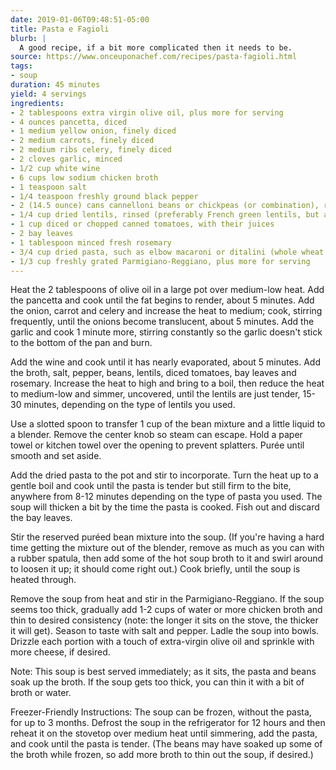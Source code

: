 ```yaml
---
date: 2019-01-06T09:48:51-05:00
title: Pasta e Fagioli
blurb: |
  A good recipe, if a bit more complicated then it needs to be.
source: https://www.onceuponachef.com/recipes/pasta-fagioli.html
tags:
- soup
duration: 45 minutes
yield: 4 servings
ingredients:
- 2 tablespoons extra virgin olive oil, plus more for serving
- 4 ounces pancetta, diced
- 1 medium yellow onion, finely diced
- 2 medium carrots, finely diced
- 2 medium ribs celery, finely diced
- 2 cloves garlic, minced
- 1/2 cup white wine
- 6 cups low sodium chicken broth
- 1 teaspoon salt
- 1/4 teaspoon freshly ground black pepper
- 2 (14.5 ounce) cans cannelloni beans or chickpeas (or combination), rinsed and drained
- 1/4 cup dried lentils, rinsed (preferably French green lentils, but any green or brown lentils are fine)
- 1 cup diced or chopped canned tomatoes, with their juices
- 2 bay leaves
- 1 tablespoon minced fresh rosemary
- 3/4 cup dried pasta, such as elbow macaroni or ditalini (whole wheat is fine)
- 1/3 cup freshly grated Parmigiano-Reggiano, plus more for serving
---
```


Heat the 2 tablespoons of olive oil in a large pot over medium-low heat. Add
the pancetta and cook until the fat begins to render, about 5 minutes. Add
the onion, carrot and celery and increase the heat to medium; cook, stirring
frequently, until the onions become translucent, about 5 minutes. Add the
garlic and cook 1 minute more, stirring constantly so the garlic doesn't
stick to the bottom of the pan and burn.

Add the wine and cook until it has nearly evaporated, about 5 minutes. Add
the broth, salt, pepper, beans, lentils, diced tomatoes, bay leaves and
rosemary. Increase the heat to high and bring to a boil, then reduce the
heat to medium-low and simmer, uncovered, until the lentils are just tender,
15-30 minutes, depending on the type of lentils you used.

Use a slotted spoon to transfer 1 cup of the bean mixture and a little
liquid to a blender. Remove the center knob so steam can escape. Hold a
paper towel or kitchen towel over the opening to prevent splatters. Purée
until smooth and set aside.

Add the dried pasta to the pot and stir to incorporate. Turn the heat up to
a gentle boil and cook until the pasta is tender but still firm to the bite,
anywhere from 8-12 minutes depending on the type of pasta you used. The soup
will thicken a bit by the time the pasta is cooked. Fish out and discard the
bay leaves.

Stir the reserved puréed bean mixture into the soup. (If you're having a
hard time getting the mixture out of the blender, remove as much as you can
with a rubber spatula, then add some of the hot soup broth to it and swirl
around to loosen it up; it should come right out.) Cook briefly, until the
soup is heated through.

Remove the soup from heat and stir in the Parmigiano-Reggiano. If the soup
seems too thick, gradually add 1-2 cups of water or more chicken broth and
thin to desired consistency (note: the longer it sits on the stove, the
thicker it will get). Season to taste with salt and pepper. Ladle the soup
into bowls. Drizzle each portion with a touch of extra-virgin olive oil and
sprinkle with more cheese, if desired.

Note: This soup is best served immediately; as it sits, the pasta and beans
soak up the broth. If the soup gets too thick, you can thin it with a bit of
broth or water.

Freezer-Friendly Instructions: The soup can be frozen, without the pasta,
for up to 3 months. Defrost the soup in the refrigerator for 12 hours and
then reheat it on the stovetop over medium heat until simmering, add the
pasta, and cook until the pasta is tender. (The beans may have soaked up
some of the broth while frozen, so add more broth to thin out the soup, if
desired.)

